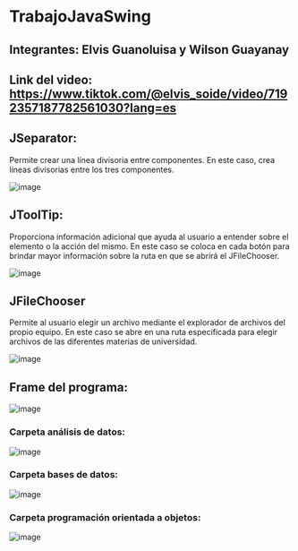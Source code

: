 # TrabajoJavaSwing
## Integrantes: Elvis Guanoluisa y Wilson Guayanay
## Link del video: https://www.tiktok.com/@elvis_soide/video/7192357187782561030?lang=es
## JSeparator:
Permite crear una línea divisoria entre componentes. En este caso, crea líneas divisorias entre los tres componentes.

![image](https://user-images.githubusercontent.com/97325189/214585475-332c8295-7f16-4e3e-a74c-0ebe73e24f0c.png)

## JToolTip:
Proporciona información adicional que ayuda al usuario a entender sobre el elemento o la acción del mismo.
En este caso se coloca en cada botón para brindar mayor información sobre la ruta en que se abrirá el JFileChooser.

![image](https://user-images.githubusercontent.com/97325189/214586022-3143dd3d-94d3-4e5d-bef6-89610e07f1c0.png)

## JFileChooser
Permite al usuario elegir un archivo mediante el explorador de archivos del propio equipo.
En este caso se abre en una ruta especificada para elegir archivos de las diferentes materias de universidad.

![image](https://user-images.githubusercontent.com/97325189/214586842-e4b80365-d8d4-4b3c-92bb-2d248b8c8d70.png)

## Frame del programa:
![image](https://user-images.githubusercontent.com/97325189/214587035-5f8a7cee-fa14-4222-b712-080d2b16ffb9.png)

### Carpeta análisis de datos:
![image](https://user-images.githubusercontent.com/97325189/214587231-3c92e245-2aa2-40e7-aa11-e5cc2f32a5a2.png)

### Carpeta bases de datos:
![image](https://user-images.githubusercontent.com/97325189/214587265-b26e4af9-7aec-4e5c-9dbc-c0a3456f122e.png)

### Carpeta programación orientada a objetos:
![image](https://user-images.githubusercontent.com/97325189/214587303-58cee072-4fe2-4e7b-837d-3f76f694e334.png)
